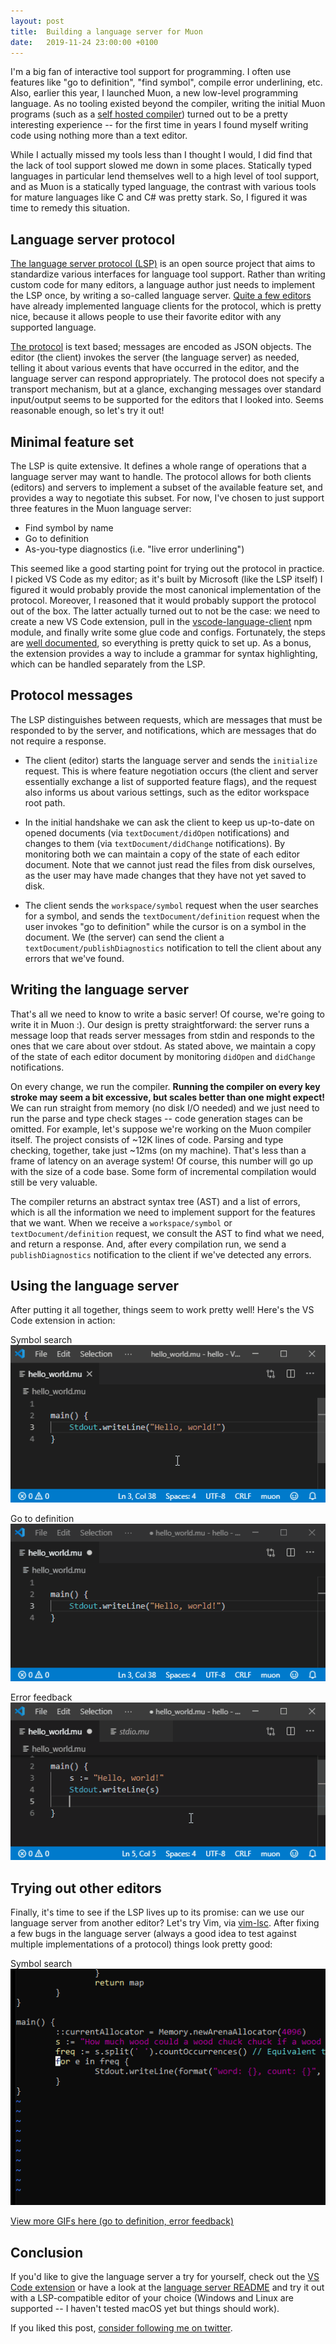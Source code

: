 ```yaml
---
layout: post
title:  Building a language server for Muon
date:   2019-11-24 23:00:00 +0100
---
```


I'm a big fan of interactive tool support for programming. I often use features like "go to definition", "find symbol", compile error underlining, etc. Also, earlier this year, I launched Muon, a new low-level programming language. As no tooling existed beyond the compiler, writing the initial Muon programs (such as a [self hosted compiler](https://github.com/nickmqb/muon/tree/master/compiler)) turned out to be a pretty interesting experience -- for the first time in years I found myself writing code using nothing more than a text editor.

While I actually missed my tools less than I thought I would, I did find that the lack of tool support slowed me down in some places. Statically typed languages in particular lend themselves well to a high level of tool support, and as Muon is a statically typed language, the contrast with various tools for mature languages like C and C# was pretty stark. So, I figured it was time to remedy this situation.

## Language server protocol

[The language server protocol (LSP)](https://microsoft.github.io/language-server-protocol/) is an open source project that aims to standardize various interfaces for language tool support. Rather than writing custom code for many editors, a language author just needs to implement the LSP once, by writing a so-called language server. [Quite a few editors](https://microsoft.github.io/language-server-protocol/implementors/tools/) have already implemented language clients for the protocol, which is pretty nice, because it allows people to use their favorite editor with any supported language.

[The protocol](https://microsoft.github.io/language-server-protocol/specifications/specification-3-14/) is text based; messages are encoded as JSON objects. The editor (the client) invokes the server (the language server) as needed, telling it about various events that have occurred in the editor, and the language server can respond appropriately. The protocol does not specify a transport mechanism, but at a glance, exchanging messages over standard input/output seems to be supported for the editors that I looked into. Seems reasonable enough, so let's try it out!

## Minimal feature set

The LSP is quite extensive. It defines a whole range of operations that a language server may want to handle. The protocol allows for both clients (editors) and servers to implement a subset of the available feature set, and provides a way to negotiate this subset. For now, I've chosen to just support three features in the Muon language server:

* Find symbol by name
* Go to definition
* As-you-type diagnostics (i.e. "live error underlining")

This seemed like a good starting point for trying out the protocol in practice. I picked VS Code as my editor; as it's built by Microsoft (like the LSP itself) I figured it would probably provide the most canonical implementation of the protocol. Moreover, I reasoned that it would probably support the protocol out of the box. The latter actually turned out to not be the case: we need to create a new VS Code extension, pull in the [vscode-language-client](https://www.npmjs.com/package/vscode-languageclient) npm module, and finally write some glue code and configs. Fortunately, the steps are [well documented](https://code.visualstudio.com/api/language-extensions/language-server-extension-guide), so everything is pretty quick to set up. As a bonus, the extension provides a way to include a grammar for syntax highlighting, which can be handled separately from the LSP.

## Protocol messages

The LSP distinguishes between requests, which are messages that must be responded to by the server, and notifications, which are messages that do not require a response.

* The client (editor) starts the language server and sends the `initialize` request. This is where feature negotiation occurs (the client and server essentially exchange a list of supported feature flags), and the request also informs us about various settings, such as the editor workspace root path.

* In the initial handshake we can ask the client to keep us up-to-date on opened documents (via `textDocument/didOpen` notifications) and changes to them (via `textDocument/didChange` notifications). By monitoring both we can maintain a copy of the state of each editor document. Note that we cannot just read the files from disk ourselves, as the user may have made changes that they have not yet saved to disk.

* The client sends the `workspace/symbol` request when the user searches for a symbol, and sends the `textDocument/definition` request when the user invokes "go to definition" while the cursor is on a symbol in the document. We (the server) can send the client a `textDocument/publishDiagnostics` notification to tell the client about any errors that we've found.

## Writing the language server

That's all we need to know to write a basic server! Of course, we're going to write it in Muon :). Our design is pretty straightforward: the server runs a message loop that reads server messages from stdin and responds to the ones that we care about over stdout. As stated above, we maintain a copy of the state of each editor document by monitoring `didOpen` and `didChange` notifications.

On every change, we run the compiler. **Running the compiler on every key stroke may seem a bit excessive, but scales better than one might expect!** We can run straight from memory (no disk I/O needed) and we just need to run the parse and type check stages -- code generation stages can be omitted. For example, let's suppose we're working on the Muon compiler itself. The project consists of ~12K lines of code. Parsing and type checking, together, take just ~12ms (on my machine). That's less than a frame of latency on an average system! Of course, this number will go up with the size of a code base. Some form of incremental compilation would still be very valuable.

The compiler returns an abstract syntax tree (AST) and a list of errors, which is all the information we need to implement support for the features that we want. When we receive a `workspace/symbol` or `textDocument/definition` request, we consult the AST to find what we need, and return a response. And, after every compilation run, we send a `publishDiagnostics` notification to the client if we've detected any errors.

## Using the language server

After putting it all together, things seem to work pretty well! Here's the VS Code extension in action:

Symbol search  
![alt text](/assets/symbol-search.gif "Symbol search")

Go to definition  
![alt text](/assets/go-to-definition.gif "Go to definition")

Error feedback  
![alt text](/assets/error-feedback.gif "Error feedback")

## Trying out other editors

Finally, it's time to see if the LSP lives up to its promise: can we use our language server from another editor? Let's try Vim, via [vim-lsc](https://github.com/natebosch/vim-lsc). After fixing a few bugs in the language server (always a good idea to test against multiple implementations of a protocol) things look pretty good:

Symbol search  
![alt text](/assets/vim-symbol-search.gif "Symbol search")

[View more GIFs here (go to definition, error feedback)](https://github.com/nickmqb/muon/blob/master/language_server/README.md#vim)

## Conclusion

If you'd like to give the language server a try for yourself, check out the [VS Code extension](https://github.com/nickmqb/vscode-muon) or have a look at the [language server README](https://github.com/nickmqb/muon/blob/master/language_server/README.md) and try it out with a LSP-compatible editor of your choice (Windows and Linux are supported -- I haven't tested macOS yet but things should work).

If you liked this post, [consider following me on twitter](https://twitter.com/nickmqb).
